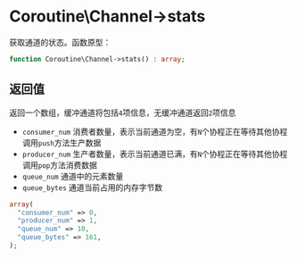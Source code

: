 # Coroutine\Channel->stats

获取通道的状态。函数原型：
```php
function Coroutine\Channel->stats() : array;
```

返回值
----
返回一个数组，缓冲通道将包括`4`项信息，无缓冲通道返回`2`项信息

- `consumer_num` 消费者数量，表示当前通道为空，有`N`个协程正在等待其他协程调用`push`方法生产数据
- `producer_num` 生产者数量，表示当前通道已满，有`N`个协程正在等待其他协程调用`pop`方法消费数据
- `queue_num` 通道中的元素数量
- `queue_bytes` 通道当前占用的内存字节数

```php
array(
  "consumer_num" => 0,
  "producer_num" => 1,
  "queue_num" => 10,
  "queue_bytes" => 161,
);
```